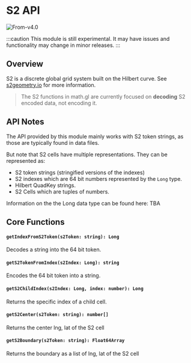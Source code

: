 # S2 API

<p class="badges">
  <img src="https://img.shields.io/badge/From-v4.0-blue.svg?style=flat-square" alt="From-v4.0" />
</p>

:::caution
This module is still experimental. It may have issues and functionality may change in minor releases.
:::

## Overview

S2 is a discrete global grid system built on the Hilbert curve.
See [s2geometry.io](https://s2geometry.io/) for more information.

> The S2 functions in math.gl are currently focused on **decoding** S2 encoded data, not encoding it.

## API Notes

The API provided by this module mainly works with S2 token strings,
as those are typically found in data files.

But note that S2 cells have multiple representations. They can be represented as:

- S2 token strings (stringified versions of the indexes)
- S2 indexes which are 64 bit numbers represented by the `Long` type.
- Hilbert QuadKey strings.
- S2 Cells which are tuples of numbers.

Information on the the Long data type can be found here: TBA

## Core Functions

#### `getIndexFromS2Token(s2Token: string): Long`

Decodes a string into the 64 bit token.

#### `getS2TokenFromIndex(s2Index: Long): string`

Encodes the 64 bit token into a string.

#### `getS2ChildIndex(s2Index: Long, index: number): Long`

Returns the specific index of a child cell.

#### `getS2Center(s2Token: string): number[]`

Returns the center lng, lat of the S2 cell

#### `getS2Boundary(s2Token: string): Float64Array`

Returns the boundary as a list of lng, lat of the S2 cell
